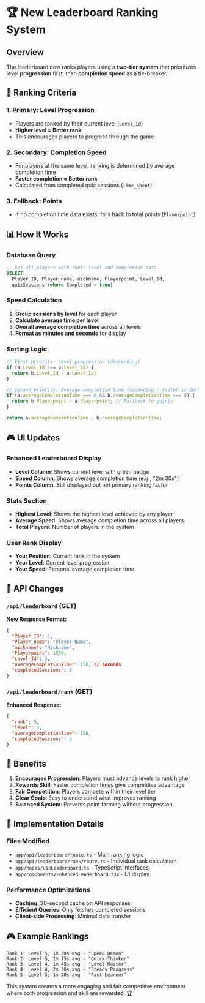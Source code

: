 # 🏆 New Leaderboard Ranking System

## Overview
The leaderboard now ranks players using a **two-tier system** that prioritizes **level progression** first, then **completion speed** as a tie-breaker.

## 🎯 Ranking Criteria

### 1. **Primary: Level Progression** 
- Players are ranked by their current level (`Level_Id`)
- **Higher level = Better rank**
- This encourages players to progress through the game

### 2. **Secondary: Completion Speed**
- For players at the same level, ranking is determined by average completion time
- **Faster completion = Better rank**
- Calculated from completed quiz sessions (`Time_Spent`)

### 3. **Fallback: Points**
- If no completion time data exists, falls back to total points (`Playerpoint`)

## 📊 How It Works

### Database Query
```sql
-- Get all players with their level and completion data
SELECT 
  Player_ID, Player_name, nickname, Playerpoint, Level_Id,
  quizSessions (where Completed = true)
```

### Speed Calculation
1. **Group sessions by level** for each player
2. **Calculate average time per level** 
3. **Overall average completion time** across all levels
4. **Format as minutes and seconds** for display

### Sorting Logic
```javascript
// First priority: Level progression (descending)
if (a.Level_Id !== b.Level_Id) {
  return b.Level_Id - a.Level_Id;
}

// Second priority: Average completion time (ascending - faster is better)
if (a.averageCompletionTime === 0 && b.averageCompletionTime === 0) {
  return b.Playerpoint - a.Playerpoint; // Fallback to points
}

return a.averageCompletionTime - b.averageCompletionTime;
```

## 🎮 UI Updates

### Enhanced Leaderboard Display
- **Level Column**: Shows current level with green badge
- **Speed Column**: Shows average completion time (e.g., "2m 30s")
- **Points Column**: Still displayed but not primary ranking factor

### Stats Section
- **Highest Level**: Shows the highest level achieved by any player
- **Average Speed**: Shows average completion time across all players
- **Total Players**: Number of players in the system

### User Rank Display
- **Your Position**: Current rank in the system
- **Your Level**: Current level progression
- **Your Speed**: Personal average completion time

## 🔄 API Changes

### `/api/leaderboard` (GET)
**New Response Format:**
```json
{
  "Player_ID": 1,
  "Player_name": "Player Name",
  "nickname": "Nickname",
  "Playerpoint": 1500,
  "Level_Id": 3,
  "averageCompletionTime": 150, // seconds
  "completedSessions": 5
}
```

### `/api/leaderboard/rank` (GET)
**Enhanced Response:**
```json
{
  "rank": 5,
  "level": 3,
  "averageCompletionTime": 150,
  "completedSessions": 5
}
```

## 🎯 Benefits

1. **Encourages Progression**: Players must advance levels to rank higher
2. **Rewards Skill**: Faster completion times give competitive advantage
3. **Fair Competition**: Players compete within their level tier
4. **Clear Goals**: Easy to understand what improves ranking
5. **Balanced System**: Prevents point farming without progression

## 🚀 Implementation Details

### Files Modified
- `app/api/leaderboard/route.ts` - Main ranking logic
- `app/api/leaderboard/rank/route.ts` - Individual rank calculation
- `app/hooks/useLeaderboard.ts` - TypeScript interfaces
- `app/components/EnhancedLeaderboard.tsx` - UI display

### Performance Optimizations
- **Caching**: 30-second cache on API responses
- **Efficient Queries**: Only fetches completed sessions
- **Client-side Processing**: Minimal data transfer

## 🎮 Example Rankings

```
Rank 1: Level 5, 1m 30s avg - "Speed Demon"
Rank 2: Level 5, 2m 15s avg - "Quick Thinker"  
Rank 3: Level 4, 1m 45s avg - "Level Master"
Rank 4: Level 4, 2m 30s avg - "Steady Progress"
Rank 5: Level 3, 1m 20s avg - "Fast Learner"
```

This system creates a more engaging and fair competitive environment where both progression and skill are rewarded! 🏆 